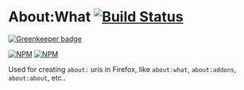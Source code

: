 # About:What [![Build Status](https://travis-ci.org/jetpack-labs/about-what.png)](https://travis-ci.org/jetpack-labs/about-what)

[![Greenkeeper badge](https://badges.greenkeeper.io/clarkbw/about-what.svg)](https://greenkeeper.io/)

[![NPM](https://nodei.co/npm/about-what.png?stars&downloads)](https://nodei.co/npm/about-what/)
[![NPM](https://nodei.co/npm-dl/about-what.png)](https://nodei.co/npm/about-what)

Used for creating `about:` uris in Firefox, like `about:what`, `about:addons`, `about:about`, etc..
